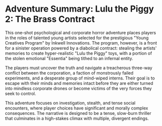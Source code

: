 # Adventure Summary: Lulu the Piggy 2: The Brass Contract

This one-shot psychological and corporate horror adventure places players in the roles of talented young artists selected for the prestigious "Young Creatives Program" by Inkwell Innovations. The program, however, is a front for a sinister operation powered by a diabolical contract: stealing the artists' memories to create hyper-realistic "Lulu the Piggy" toys, with a portion of the stolen emotional "Essentia" being tithed to an infernal entity.

The players must uncover the truth and navigate a treacherous three-way conflict between the corporation, a faction of monstrously failed experiments, and a desperate group of mind-wiped interns. Their goal is to escape with their minds and memories intact before they are either turned into mindless corporate drones or become victims of the very forces they seek to control.

This adventure focuses on investigation, stealth, and tense social encounters, where player choices have significant and morally complex consequences. The narrative is designed to be a tense, slow-burn thriller that culminates in a high-stakes climax with multiple, divergent endings.
